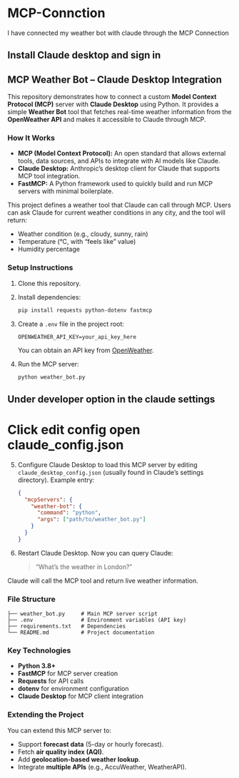 # MCP-Connction
I have connected my weather bot with claude through the MCP Connection

## Install Claude desktop and sign in

## MCP Weather Bot – Claude Desktop Integration

This repository demonstrates how to connect a custom **Model Context Protocol (MCP)** server with **Claude Desktop** using Python. It provides a simple **Weather Bot** tool that fetches real-time weather information from the **OpenWeather API** and makes it accessible to Claude through MCP.

### How It Works

* **MCP (Model Context Protocol):** An open standard that allows external tools, data sources, and APIs to integrate with AI models like Claude.
* **Claude Desktop:** Anthropic’s desktop client for Claude that supports MCP tool integration.
* **FastMCP:** A Python framework used to quickly build and run MCP servers with minimal boilerplate.

This project defines a weather tool that Claude can call through MCP. Users can ask Claude for current weather conditions in any city, and the tool will return:

* Weather condition (e.g., cloudy, sunny, rain)
* Temperature (°C, with “feels like” value)
* Humidity percentage

### Setup Instructions

1. Clone this repository.

2. Install dependencies:

   ```bash
   pip install requests python-dotenv fastmcp
   ```

3. Create a `.env` file in the project root:

   ```
   OPENWEATHER_API_KEY=your_api_key_here
   ```

   You can obtain an API key from [OpenWeather](https://openweathermap.org/api).

4. Run the MCP server:

   ```bash
   python weather_bot.py
   ```
## Under developer option in the claude settings 
# Click edit config open claude_config.json 
5. Configure Claude Desktop to load this MCP server by editing `claude_desktop_config.json` (usually found in Claude’s settings directory). Example entry:

   ```json
   {
     "mcpServers": {
       "weather-bot": {
         "command": "python",
         "args": ["path/to/weather_bot.py"]
       }
     }
   }
   ```

6. Restart Claude Desktop. Now you can query Claude:

   > “What’s the weather in London?”

Claude will call the MCP tool and return live weather information.

### File Structure

```
├── weather_bot.py     # Main MCP server script
├── .env               # Environment variables (API key)
├── requirements.txt   # Dependencies
└── README.md          # Project documentation
```

### Key Technologies

* **Python 3.8+**
* **FastMCP** for MCP server creation
* **Requests** for API calls
* **dotenv** for environment configuration
* **Claude Desktop** for MCP client integration

### Extending the Project

You can extend this MCP server to:

* Support **forecast data** (5-day or hourly forecast).
* Fetch **air quality index (AQI)**.
* Add **geolocation-based weather lookup**.
* Integrate **multiple APIs** (e.g., AccuWeather, WeatherAPI).
